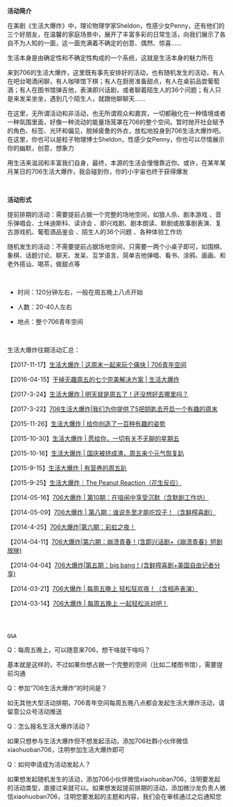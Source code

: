 **活动简介**

在美剧《生活大爆炸》中，理论物理学家Sheldon，性感少女Penny，还有他们的三个好朋友，在温馨的家庭场景中，展开了丰富多彩的日常生活，向我们展示了各自不为人知的一面，这一面充满着不确定的创意、偶然、惊喜……

生活本身是由确定性和不确定性构成的一个系统，这就是生活本身的魅力所在

来到706的生活大爆炸，这里既有事先安排好的活动，也有随机发生的活动，有人在吧台喝酒闲聊，有人咖啡馆下棋；有人在厨房准备甜点，有人在桌前品尝葡萄酒；有人在图书馆弹吉他，表演即兴话剧，或者聊着陌生人的36个问题；有人只是来发呆坐坐，遇到几个陌生人，就跟他聊聊天……

在这里，无所谓活动和非活动，也无所谓观众和嘉宾，一切都融化在一种情境或者一种氛围里面，好像一种流动的能量场笼罩在706的整个空间。暂时抛开社会赋予的角色、标签、光环和偏见，脱掉疲惫的外衣，放松地投身到706生活大爆炸吧。在这里，你也可以是粒子物理博士Sheldon，性感少女Penny，你也可以尽情展示你的幽默，创意，想象力

用生活来滋润和丰富我们自身，最终，本源的生活会慢慢靠近你。或许，在某年某月某日的706生活大爆炸，我会碰到你，你的小宇宙也终于获得爆发

<br>

**活动形式**

提前排期的活动：需要提前占据一个完整的场地空间，如狼人杀、剧本游戏 、音乐弹唱会、土味迪斯科、读诗会 、即兴戏剧、剧本朗读、默剧或故事剧表演、复古游戏机、葡萄酒品鉴会 、陌生人的36个问题 、各种体验工作坊

随机发生的活动：不需要提前占据场地空间，只需要一两个小桌子即可，如围棋、象棋、话题讨论、聊天、发呆、互学语言、简单吉他弹唱、看书、涂鸦、画画、和老外搭讪、喝茶，做甜点等

<br>

- 时间：120分钟左右，一般在周五晚上八点开始

- 人数：20-40人左右

- 地点：整个706青年空间


<br>

生活大爆炸往期活动汇总：

【2017-11-17】[生活大爆炸 | 这周末一起来玩个痛快 | 706青年空间](https://www.douban.com/event/29778156/)

【2016-04-15】[干掉无趣周五的七个完美解决方案 | 生活大爆炸](http://www.vccoo.com/v/703db2)

【2017-3-24】[生活大爆炸 | 明天就是周五了！还没想好去哪里吗？](https://mp.weixin.qq.com/s?biz=MzU4NDU4NDEwMA==&mid=2247489526&amp;idx=3&amp;sn=623eacdfc51c0d9ce218a2cc340b854f&source=41%23wechat_redirect)

【2017-3-22】[706生活大爆炸|我们为你提供了5把钥匙去开启一个有趣的周末](https://mp.weixin.qq.com/s?biz=MzU4NDU4NDEwMA==&mid=2247489527&amp;idx=1&amp;sn=6ef7298fe7821a65d57072bbd1ad0434&source=41%23wechat_redirect)

【2015-11-26】[生活大爆炸 | 给你创造了一百种有趣的姿势](https://mp.weixin.qq.com/s?biz=MzU4NDU4NDEwMA==&mid=2247489912&amp;idx=1&amp;sn=61d9788eaaab15e40e966f0a4e0f1639&source=41%23wechat_redirect)

【2015-10-30】[生活大爆炸 | 愿给你，一切有关不无聊的星期五](http://www.vccoo.com/v/eaa82c)

【2015-10-16】[生活大爆炸 | 国庆被挤成渣，周五来个元气恢复趴](https://mp.weixin.qq.com/s?biz=MzU4NDU4NDEwMA==&mid=2247489955&amp;idx=2&amp;sn=9abb4987366b038df8b235bd548fa813&source=41%23wechat_redirect)

【2015-9-15】[生活大爆炸 | 有营养的周五趴](https://mp.weixin.qq.com/s?biz=MzU4NDU4NDEwMA==&mid=2247489990&amp;idx=1&amp;sn=e552dfb7ff60454b1e5ee011f4a28596&source=41%23wechat_redirect)

【2015-9-25】[生活大爆炸｜The Peanut Reaction（花生反应）](https://mp.weixin.qq.com/s?biz=MzU4NDU4NDEwMA==&mid=2247489974&amp;idx=4&amp;sn=9a318a0a7e65c474ddac848d782c3f9f&source=41%23wechat_redirect)

【2014-05-16】[706大爆炸 | 第10期：在喧闹中享受沉默（含默剧工作坊）](http://blog.sina.com.cn/s/blog_9d3c97c10101se1f.html)

【2014-05-09】[706大爆炸 | 第八期：谁说冬至才能吃饺子！（含鲜榨喜剧）](http://blog.sina.com.cn/s/blog_9d3c97c10101s9m5.html)

【2014-4-25】[706大爆炸|第六期：彩虹之夜！](https://mp.weixin.qq.com/s?biz=MzU4NDU4NDEwMA==&mid=2247490452&amp;idx=3&amp;sn=e64ae7aa3a0b7e037b15e7f4a8361e91&source=41%23wechat_redirect)

【2014-04-11】[706大爆炸|第六期：崩溃青春！(含即兴话剧+《崩溃青春》短剧放映)](https://www.douban.com/event/21263139/)

【2014-04-04】[706大爆炸|第五期：big bang！(含鲜榨喜剧+美国自由记者分享)](https://www.douban.com/event/21233915/)

【2014-03-21】[706大爆炸 | 每周五晚上 轻松狂欢夜！（含相声表演）](https://www.douban.com/event/21103681/)

【2014-03-14】[706大爆炸 | 每周五晚上 一起轻松派对吧！](https://www.douban.com/event/21029794/)

<br>

                                                                            Q&A

Q：每周五晚上，可以随意来706，想干啥就干啥吗？

基本就是这样的，不过如果你想占据一个完整的空间（比如二楼图书馆），需要提前沟通

Q：参加“706生活大爆炸”的时间是？

如无其他大型活动排期，706青年空间每周五晚八点都会发起生活大爆炸活动，请留意公众号活动推送

Q：怎么报名生活大爆炸活动？

如果只想参与生活大爆炸但不想发起活动，添加706社群小伙伴微信xiaohuoban706，注明参加生活大爆炸即可

Q：如何申请成为活动发起人？

如果想发起随机发生的活动，添加706小伙伴微信xiaohuoban706，注明要发起的活动类型，直接过来就可以。如果想发起提前排期的活动，添加微沙龙负责人微信xiaohuoban706，注明您要发起的主题和内容，我们会在审核通过之后通知您